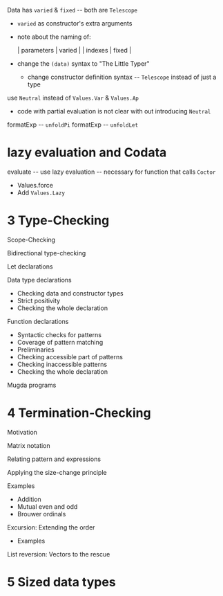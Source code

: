 Data has `varied` & `fixed` -- both are `Telescope`

- `varied` as constructor's extra arguments

- note about the naming of:

  | parameters | varied |
  | indexes | fixed |

- change the `(data)` syntax to "The Little Typer"

  - change constructor definition syntax -- `Telescope` instead of just a type

use `Neutral` instead of `Values.Var` & `Values.Ap`

- code with partial evaluation is not clear with out introducing `Neutral`

formatExp -- `unfoldPi`
formatExp -- `unfoldLet`

# lazy evaluation and Codata

evaluate -- use lazy evaluation -- necessary for function that calls `Coctor`

- Values.force
- Add `Values.Lazy`

# 3 Type-Checking

Scope-Checking

Bidirectional type-checking

Let declarations

Data type declarations

- Checking data and constructor types
- Strict positivity
- Checking the whole declaration

Function declarations

- Syntactic checks for patterns
- Coverage of pattern matching
- Preliminaries
- Checking accessible part of patterns
- Checking inaccessible patterns
- Checking the whole declaration

Mugda programs

# 4 Termination-Checking

Motivation

Matrix notation

Relating pattern and expressions

Applying the size-change principle

Examples

- Addition
- Mutual even and odd
- Brouwer ordinals

Excursion: Extending the order

- Examples

List reversion: Vectors to the rescue

# 5 Sized data types
